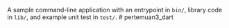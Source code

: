 A sample command-line application with an entrypoint in `bin/`, library code
in `lib/`, and example unit test in `test/`.
#   p e r t e m u a n 3 _ d a r t  
 